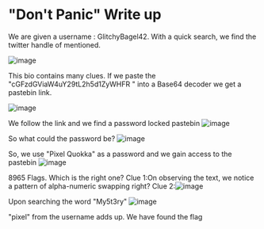 # "Don't Panic" Write up
We are given a username : GlitchyBagel42.
With a quick search, we find the twitter handle of mentioned. 
 
![image](https://hackmd.io/_uploads/HJNIyKaxA.png)

This bio contains many clues. If we paste the "cGFzdGViaW4uY29tL2h5d1ZyWHFR " into a Base64 decoder we get a pastebin link.

![image](https://hackmd.io/_uploads/SydpkYpeC.png)

We follow the link and we find a password locked pastebin
![image](https://hackmd.io/_uploads/rklegKpgC.png)

So what could the password be?
![image](https://hackmd.io/_uploads/HJT-eYalA.png)

So, we use "Pixel Quokka" as a password and we gain access to the pastebin
![image](https://hackmd.io/_uploads/Byr8gKTxR.png)

8965 Flags. Which is the right one?
Clue 1:On observing the text, we notice a pattern of alpha-numeric swapping right?
Clue 2:![image](https://hackmd.io/_uploads/rkcAeYalA.png)

Upon searching the word "My5t3ry"
![image](https://hackmd.io/_uploads/S1T-bFTeR.png)

"pixel" from the username adds up. We have found the flag